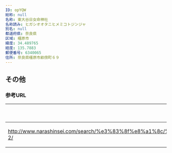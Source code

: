 ```yaml
---
ID: opYQW
総称: null
名称: 東大谷日女命神社
名称読み: ヒガシオオタニヒメミコトジンジャ
別名: null
都道府県: 奈良県
区域: 橿原市
緯度: 34.489765
経度: 135.7883
郵便番号: 6340065
住所: 奈良県橿原市畝傍町６９
---
```


## その他

### 参考URL

| URL                                                                                                                              | 説明   |
| -------------------------------------------------------------------------------------------------------------------------------- | ------ |
| http://www.narashinsei.com/search/%e3%83%8f%e8%a1%8c/%e6%9d%b1%e5%a4%a7%e8%b0%b7%e6%97%a5%e5%a5%b3%e5%91%bd%e7%a5%9e%e7%a4%be-2/ | 神社庁 |
